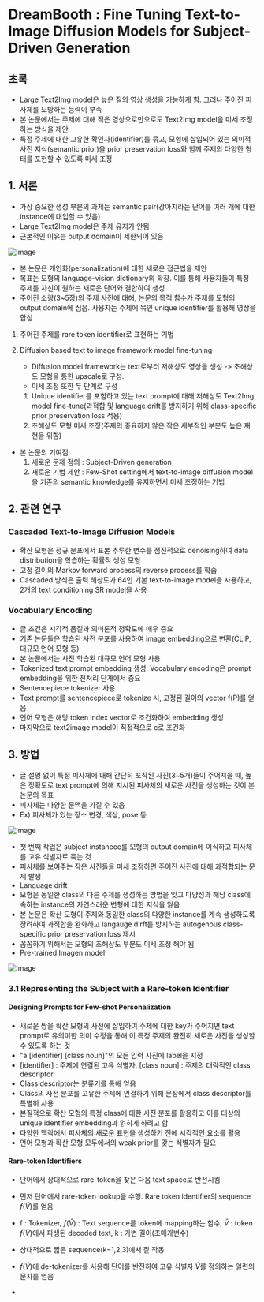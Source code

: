 # DreamBooth : Fine Tuning Text-to-Image Diffusion Models for Subject-Driven Generation

## 초록
- Large Text2Img model은 높은 질의 영상 생성을 가능하게 함. 그러나 주어진 피사체를 모방하는 능력이 부족
- 본 논문에서는 주제에 대해 적은 영상으로만으로도 Text2Img model을 미세 조정하는 방식을 제안
- 특정 주제에 대한 고유한 확인자(identifier)를 묶고, 모형에 삽입되어 있는 의미적 사전 지식(semantic prior)을 prior preservation loss와 힘께 주제의 다양한 형태를 포현할 수 있도록 미세 조정

## 1. 서론

- 가장 중요한 생성 부분의 과제는 semantic pair(강아지라는 단어를 여러 개에 대한 instance에 대입할 수 있음)
- Large Text2Img model은 주제 유지가 안됨
- 근본적인 이유는 output domain이 제한되어 있음

![image](https://github.com/user-attachments/assets/8bc9957d-3467-48b0-8307-1c6eadce9c00)

- 본 논문은 개인화(personalization)에 대한 새로운 접근법을 제안
- 목표는 모형의 language-vision dictionary의 확장. 이를 통해 사용자들이 특정 주제를 자신이 원하는 새로운 단어와 결합하여 생성
- 주어진 소량(3~5장)의 주제 사진에 대해, 논문의 목적 함수가 주제를 모형의 output domain에 심음. 사용자는 주제에 묶인 unique identifier를 활용해 영상을 합성

1. 주어진 주제를 rare token identifier로 표현하는 기법
2. Diffusion based text to image framework model fine-tuning

    - Diffusion model framework는 text로부터 저해상도 영상을 생성 -> 초해상도 모형을 통한 upscale로 구성.
    - 미세 조정 또한 두 단계로 구성
    1. Unique identifier를 포함하고 있는 text prompt에 대해 저해상도 Text2Img model fine-tune(과적합 및 language drift를 방지하기 위해 class-specific prior preservation loss 적용)
    2. 초해상도 모형 미세 조정(주제의 중요하지 않은 작은 세부적인 부분도 높은 재현을 위함)
- 본 논문의 기여점
    1. 새로운 문제 정의 : Subject-Driven generation
    2. 새로운 기법 제안 : Few-Shot setting에서 text-to-image diffusion model을 기존의 semantic knowledge를 유지하면서 미세 조정하는 기법
 
## 2. 관련 연구 

### Cascaded Text-to-Image Diffusion Models
- 확산 모형은 정규 분포에서 표본 추루한 변수를 점진적으로 denoising하여 data distribution을 학습하는 확률적 생성 모형
- 고정 길이의 Markov forward process의 reverse process를 학습
- Cascaded 방식은 출력 해상도가 64인 기본 text-to-image model을 사용하고, 2개의 text conditioning SR model을 사용

### Vocabulary Encoding
- 글 조건은 시각적 품질과 의미론적 정확도에 매우 중요
- 기존 논문들은 학습된 사전 분포를 사용하여 image embedding으로 변환(CLIP, 대규모 언어 모형 등)
- 본 논문에서는 사전 학습된 대규모 언어 모형 사용
- Tokenized text prompt embedding 생성. Vocabulary encoding은 prompt embedding을 위한 전처리 단계에서 중요
- Sentencepiece tokenizer 사용
- Text prompt를 sentencepiece로 tokenize 시, 고정된 길이의 vector f(P)를 얻음
- 언어 모형은 해당 token index vector로 조건화하여 embedding 생성
- 마지막으로 text2image model이 직접적으로 c로 조건화

## 3. 방법 
- 글 설명 없이 특정 피사체에 대해 간단히 포착된 사진(3~5개)들이 주어져을 때, 높은 정확도로 text prompt에 의해 지시된 피사체의 새로운 사진을 생성하는 것이 본 논문의 목표
- 피사체는 다양한 문맥을 가질 수 있음
- Ex) 피사체가 있는 장소 변경, 색상, pose 등

![image](https://github.com/user-attachments/assets/cd1f4963-f22e-473b-a309-757b784179e1)

- 첫 번째 작업은 subject instanece를 모형의 output domain에 이식하고 피사체를 고유 식별자로 묶는 것
- 피사체를 보여주는 작은 사진들을 미세 조정하면 주어진 사진에 대해 과적합되는 문제 발생
- Language drift
- 모형은 동일한 class의 다른 주제를 생성하는 방법을 잊고 다양성과 해당 class에 속하는 instance의 자연스러운 변형에 대한 지식을 잃음
- 본 논문은 확산 모형이 주제와 동일한 class의 다양한 instance를 계속 생성하도록 장려하여 과적합을 완화하고 langauge dirft를 방지하는 autogenous class-specific prior preservation loss 제시
- 꼼꼼하기 위해서는 모형의 초해상도 부분도 미세 조정 해야 됨
- Pre-trained Imagen model

![image](https://github.com/user-attachments/assets/19183145-d814-4cb0-ba1e-2c47691a2efe)

### 3.1 Representing the Subject with a Rare-token Identifier

#### Designing Prompts for Few-shot Personalization
- 새로운 쌍을 확산 모형의 사전에 삽입하여 주제에 대한 key가 주어지면 text prompt로 유의미한 의미 수정을 통해 이 특정 주제의 완전히 새로운 사진을 생성할 수 있도록 하는 것
- "a [identifier] [class noun]"의 모든 입력 사진에 label을 지정
- [identifier] : 주제에 연결된 고유 식별자. [class noun] : 주제의 대략적인 class descriptor
- Class descriptor는 분류기를 통해 얻음
- Class의 사전 분포를 고유한 주제에 연결하기 위해 문장에서 class descriptor를 특별히 사용
- 본질적으로 확산 모형의 특정 class에 대한 사전 분포를 활용하고 이를 대상의 unique identifier embedding과 얽히게 하려고 함
- 다양한 맥락에서 피사체의 새로운 표현을 생성하기 전에 시각적인 요소를 활용
- 언어 모형과 확산 모형 모두에서의 weak prior를 갖는 식별자가 필요

#### Rare-token Identifiers 
- 단어에서 상대적으로 rare-token을 찾은 다음 text space로 반전시킴
- 먼저 단어에서 rare-token lookup을 수행. Rare token identifier의 sequence $f(\hat V)$를 얻음
- f : Tokenizer, $f(\hat V)$ : Text sequence를 token에 mapping하는 함수, $\hat V$ : token $f(\hat V)$에서 파생된 decoded text, k : 가변 길이(초매개변수)
- 상대적으로 짧은 sequence(k=1,2,3)에서 잘 작동
- $f(\hat V)$에 de-tokenizer를 사용해 단어를 반전하여 고유 식별자 $\hat V$를 정의하는 일련의 문자를 얻음

- 
